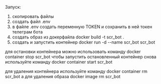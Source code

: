 Запуск:

1. скопировать файлы
2. создать файл .env
3. в файле .env создать переменную TOKEN и сохранить в ней токен телеграм бота
4. создать образ из докерфайла
    docker build -t scr_bot .
5. создать и запустить контейнер
    docker run -d --name scr_bot scr_bot

для остановки контейнера можно использовать команду
    docker container stop scr_bot
чтобы запустить остановленный контейнер снова используйте команду
    docker container start scr_bot

для удаления контейнера используйте команду
    docker container rm scr_bot
а для удаления образа
    docker image rm scr_bot